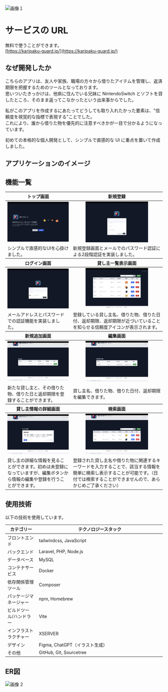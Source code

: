 ![画像１](/Users/satoushouta/Documents/Karipaku-Guard/public/images/topimage.png)

# サービスの URL

無料で使うことができます。  
[https://karipaku-guard.jp/](https://karipaku-guard.jp/)

## なぜ開発したか

こちらのアプリは、友人や家族、職場の方々から借りたアイテムを管理し、返済期限を把握するためのツールとなっております。  
思いついたきっかけは、他県に住んでいる兄妹に NintendoSwitch とソフトを貸したところ、そのまま返ってこなかったという出来事からでした。

私がこのアプリを作成するにあたってどうしても取り入れたかった要素は、"信頼度を視覚的な指標で表現する"ことでした。  
これにより、誰から借りた物を優先的に注意すべきかが一目で分かるようになっています。

初めての本格的な個人開発として、シンプルで直感的な UI に重点を置いて作成しました。

## アプリケーションのイメージ

## 機能一覧

<style>
  .centered-table th {
    text-align: center;
  }
</style>

<table class="centered-table" style="width: 100%;">

<thead>
<tr>
  <th align="center">トップ画面</th>
  <th align="center">新規登録</th>
</tr>
</thead>
<tbody>
<tr>
  <td align="center"><img src="https://raw.githubusercontent.com/shotasato0/Karipaku-Guard/master/public/images/app.view/view_top.png" width="200"></td>
  <td align="center"><img src="https://raw.githubusercontent.com/shotasato0/Karipaku-Guard/master/public/images/app.view/view_register.png" width="200"></td>
</tr>
<tr>
  <td>シンプルで直感的なUIを心掛けました。</td>
  <td>新規登録画面とメールでのパスワード認証による2段階認証を実装しました。</td>
</tr>
</tbody>

<thead>
<tr>
  <th align="center">ログイン画面</th>
  <th align="center">貸し主一覧表示画面</th>
</tr>
</thead>
<tbody>
<tr>
  <td align="center"><img src="https://raw.githubusercontent.com/shotasato0/Karipaku-Guard/master/public/images/app.view/view_login.png" width="200"></td>
  <td align="center"><img src="https://raw.githubusercontent.com/shotasato0/Karipaku-Guard/master/public/images/app.view/view_list.png" width="200"></td>
</tr>
<tr>
  <td>メールアドレスとパスワードでの認証機能を実装しました。</td>
  <td>登録している貸し主名、借りた物、借りた日付、返却期限、返却期限が近づいていることを知らせる信頼度アイコンが表示されます。</td>
</tr>
</tbody>

<thead>
<tr>
  <th align="center">新規追加画面</th>
  <th align="center">編集画面</th>
</tr>
</thead>
<tbody>
<tr>
  <td align="center"><img src="https://raw.githubusercontent.com/shotasato0/Karipaku-Guard/master/public/images/app.view/view_new_addition.png" width="200"></td>
  <td align="center"><img src="https://raw.githubusercontent.com/shotasato0/Karipaku-Guard/master/public/images/app.view/view_edit_registrant.png" width="200"></td>
</tr>
<tr>
  <td>新たな貸し主と、その借りた物、借りた日と返却期限を登録することができます。</td>
  <td>貸し主名、借りた物、借りた日付、返却期限を編集できます。</td>
</tr>
</tbody>

<thead>
<tr>
  <th align="center">貸し主情報の詳細画面</th>
  <th align="center">検索画面</th>
</tr>
</thead>
<tbody>
<tr>
  <td align="center"><img src="https://raw.githubusercontent.com/shotasato0/Karipaku-Guard/master/public/images/app.view/view_lender_details.png" width="200"></td>
  <td align="center"><img src="https://raw.githubusercontent.com/shotasato0/Karipaku-Guard/master/public/images/app.view/view_search.png" width="200"></td>
</tr>
<tr>
  <td>貸し主の詳細な情報を見ることができます。初めは未登録になっていますが、編集ボタンから情報の編集や登録を行うことができます。</td>
  <td>登録された貸し主名や借りた物に関連するキーワードを入力することで、該当する情報を簡単に検索し表示することが可能です。（日付では検索することができませんので、あらかじめご了承ください）</td>
</tr>
</tbody>

</table>

## 使用技術

以下の技術を使用しています。
<table style="width: 100%;">
<thead>
<tr>
  <th style="width: 20%;">カテゴリー</th>
  <th style="width: 80%;">テクノロジースタック</th>
</tr>
</thead>
<tbody>
<tr>
  <td>フロントエンド</td>
  <td>tailwindcss, JavaScript</td>
</tr>
<tr>
  <td>バックエンド</td>
  <td>Laravel, PHP, Node.js</td>
</tr>
<tr>
  <td>データベース</td>
  <td>MySQL</td>
</tr>
<tr>
  <td>コンテナサービス</td>
  <td>Docker</td>
</tr>
<tr>
  <td>依存関係管理ツール</td>
  <td>Composer</td>
</tr>
<tr>
  <td>パッケージマネージャー</td>
  <td>npm, Homebrew</td>
</tr>
<tr>
  <td>ビルドツール/ハンドラー</td>
  <td>Vite</td>
</tr>
<tr>
  <td>インフラストラクチャー</td>
  <td>XSERVER</td>
</tr>
<tr>
  <td>デザイン</td>
  <td>Figma, ChatGPT（イラスト生成）</td>
</tr>
<tr>
  <td>その他</td>
  <td>GitHub, Git, Sourcetree</td>
</tr>
</tbody>
</table>

## ER図
![画像 2 ](/Users/satoushouta/Documents/Karipaku-Guard/er-diagram.png)